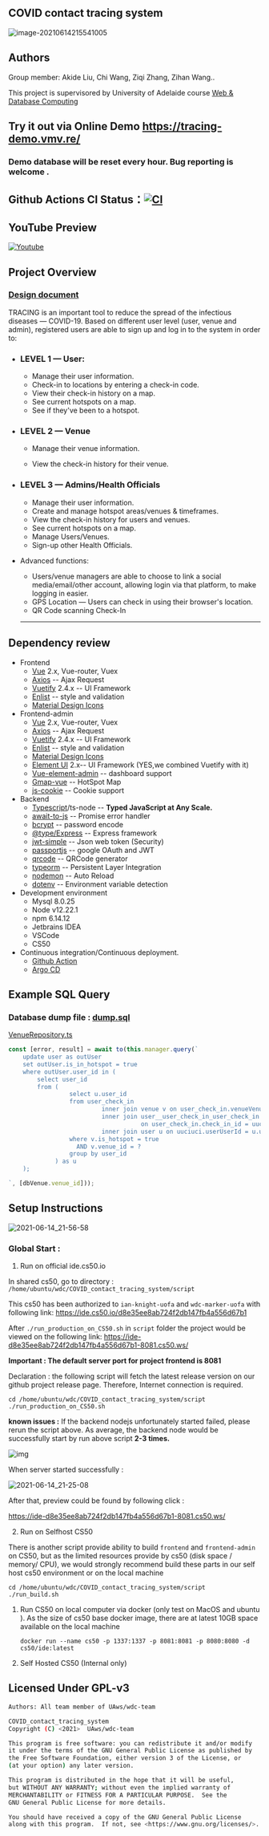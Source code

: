 ## COVID contact tracing system

![image-20210614215541005](https://minio.llycloud.com/image/uPic/image-20210614rTvHmG.png)

## Authors

Group member: Akide Liu, Chi Wang, Ziqi Zhang, Zihan Wang..

This project is supervisored by University of Adelaide course [Web & Database Computing](https://www.adelaide.edu.au/course-outlines/108960/1/sem-1/)

## Try it out via Online Demo https://tracing-demo.vmv.re/

### Demo database will be reset every hour. Bug reporting is welcome .

## Github Actions CI Status：[![CI](https://github.com/UAws/COVID_contact_tracing_system/actions/workflows/vue-ci.yaml/badge.svg?branch=master)](https://github.com/UAws/COVID_contact_tracing_system/actions/workflows/vue-ci.yaml)

## YouTube Preview

[![Youtube](https://img.youtube.com/vi/2EjzAcCSSDw/0.jpg)](https://www.youtube.com/watch?v=2EjzAcCSSDw)


## Project Overview

### [Design document](https://github.com/UAws/COVID_contact_tracing_system/tree/master/docs) 

TRACING is an important tool to reduce the spread of the infectious diseases — COVID-19. Based on different user level (user, venue and admin), registered users are able to sign up and log in to the system in order to: 

- ### LEVEL 1 — User: 

  - Manage their user information.
  - Check-in to locations by entering a check-in code.
  - View their check-in history on a map.
  - See current hotspots on a map.
  - See if they've been to a hotspot.

- ### LEVEL 2 — Venue

  - Manage their venue information.

  - View the check-in history for their venue.

    

- ### LEVEL 3 — Admins/Health Officials

  - Manage their user information.
  - Create and manage hotspot areas/venues & timeframes.
  - View the check-in history for users and venues.
  - See current hotspots on a map.
  - Manage Users/Venues.
  - Sign-up other Health Officials.



- Advanced functions:

  - Users/venue managers are able to choose to link a social media/email/other account, allowing login via that platform, to make logging in easier.
  - GPS Location — Users can check in using their browser's location.
  - QR Code scanning Check-In

  ---


## Dependency review 

- Frontend 
  - [Vue](https://vuejs.org/) 2.x, Vue-router, Vuex
  - [Axios](https://github.com/axios/axios) -- Ajax Request 
  - [Vuetify](https://github.com/vuetifyjs/vuetify) 2.4.x -- UI Framework
  - [Enlist](https://github.com/enlist) -- style and validation
  - [Material Design Icons](https://materialdesignicons.com/)
- Frontend-admin
  - [Vue](https://vuejs.org/) 2.x, Vue-router, Vuex
  - [Axios](https://github.com/axios/axios) -- Ajax Request 
  - [Vuetify](https://github.com/vuetifyjs/vuetify) 2.4.x -- UI Framework
  - [Enlist](https://github.com/enlist) -- style and validation
  - [Material Design Icons](https://materialdesignicons.com/)
  - [Element UI](https://github.com/ElemeFE/element) 2.x-- UI Framework (YES,we combined Vuetify with it)
  - [Vue-element-admin](https://github.com/PanJiaChen/vue-element-admin) -- dashboard support
  - [Gmap-vue](https://www.npmjs.com/package/gmap-vue) -- HotSpot Map
  - [js-cookie](https://github.com/js-cookie/js-cookie) -- Cookie support
- Backend
  - [Typescript](https://www.typescriptlang.org/)/ts-node -- **Typed JavaScript at Any Scale.**
  - [await-to-js](https://github.com/scopsy/await-to-js) -- Promise error handler
  - [bcrypt](https://www.npmjs.com/package/bcrypt) -- password encode
  - [@type/Express](https://www.npmjs.com/package/@types/express) -- Express framework 
  - [jwt-simple](https://www.npmjs.com/package/jwt-simple) -- Json web token (Security)
  - [passportjs](http://www.passportjs.org/) -- google OAuth and JWT
  - [qrcode](https://www.npmjs.com/package/qrcode) -- QRCode generator
  - [typeorm](https://typeorm.io/#/) -- Persistent Layer Integration 
  - [nodemon](https://www.npmjs.com/package/nodemon) -- Auto Reload
  - [dotenv](https://www.npmjs.com/package/dotenv) -- Environment variable detection
- Development environment
  - Mysql 8.0.25
  - Node v12.22.1
  - npm 6.14.12
  - Jetbrains IDEA
  - VSCode
  - CS50
- Continuous integration/Continuous deployment.
  - [Github Action](https://github.com/UAws/COVID_contact_tracing_system) 
  - [Argo CD](https://argoproj.github.io/argo-cd/)

## Example SQL Query

### Database dump file : **[dump.sql](https://github.com/UAws/COVID_contact_tracing_system/blob/master/backend/sql_dump/dump.sql)**

[VenueRepository.ts](https://github.com/UAws/COVID_contact_tracing_system/blob/e636812ea042eca31719573dc1cb19ec9521b78b/backend/src/repository/VenueRepository.ts#L35-L51)

```typescript
const [error, result] = await to(this.manager.query(`
    update user as outUser
    set outUser.is_in_hotspot = true
    where outUser.user_id in (
        select user_id
        from (
                 select u.user_id
                 from user_check_in
                          inner join venue v on user_check_in.venueVenueId = v.venue_id
                          inner join user__user_check_in_user_check_in uuciuci
                                     on user_check_in.check_in_id = uuciuci.userCheckInCheckInId
                          inner join user u on uuciuci.userUserId = u.user_id
                 where v.is_hotspot = true
                   AND v.venue_id = ?
                 group by user_id
             ) as u
    );

`, [dbVenue.venue_id]));
```

## Setup Instructions

![2021-06-14_21-56-58](https://minio.llycloud.com/image/uPic/image-202106149FBU08.png)

### Global Start :

1. Run on official ide.cs50.io

In shared cs50, go to directory : `/home/ubuntu/wdc/COVID_contact_tracing_system/script`

This cs50 has been authorized to `ian-knight-uofa` and `wdc-marker-uofa` with following link: https://ide.cs50.io/d8e35ee8ab724f2db147fb4a556d67b1

After `./run_production_on_CS50.sh` in `script` folder the project would be viewed on the following link: https://ide-d8e35ee8ab724f2db147fb4a556d67b1-8081.cs50.ws/

**Important : The default server port for project frontend is 8081**

Declaration : the following script will fetch the latest release version on our github project release page. Therefore, Internet connection is required.

```shell
cd /home/ubuntu/wdc/COVID_contact_tracing_system/script
./run_production_on_CS50.sh
```

**known issues :** If the backend nodejs unfortunately started failed, please rerun the script above. As average, the backend node would be successfully start by run above script **2-3 times.**

![img](https://minio.llycloud.com/image/uPic/image-20210614y3e1VW.png)

When server started successfully :

![2021-06-14_21-25-08](https://minio.llycloud.com/image/uPic/image-20210614F7d0ZI.png)

After that, preview could be found by following click :

https://ide-d8e35ee8ab724f2db147fb4a556d67b1-8081.cs50.ws/

2. Run on Selfhost CS50

There is another script provide ability to build `frontend` and `frontend-admin` on CS50, but as the limited resources provide by cs50 (disk space / memory/ CPU), we would strongly recommend build these parts in our self host cs50 environment or on the local machine

```shell
cd /home/ubuntu/wdc/COVID_contact_tracing_system/script
./run_build.sh
```

1. Run CS50 on local computer via docker (only test on MacOS and ubuntu ). As the size of cs50 base docker image, there are at latest 10GB space available on the local machine

   ```shell
   docker run --name cs50 -p 1337:1337 -p 8081:8081 -p 8080:8080 -d cs50/ide:latest
   ```

2. Self Hosted CS50 (Internal only)



## Licensed Under GPL-v3

```bash
Authors: All team member of UAws/wdc-team 

COVID_contact_tracing_system
Copyright (C) <2021>  UAws/wdc-team

This program is free software: you can redistribute it and/or modify
it under the terms of the GNU General Public License as published by
the Free Software Foundation, either version 3 of the License, or
(at your option) any later version.

This program is distributed in the hope that it will be useful,
but WITHOUT ANY WARRANTY; without even the implied warranty of
MERCHANTABILITY or FITNESS FOR A PARTICULAR PURPOSE.  See the
GNU General Public License for more details.

You should have received a copy of the GNU General Public License
along with this program.  If not, see <https://www.gnu.org/licenses/>.
```
